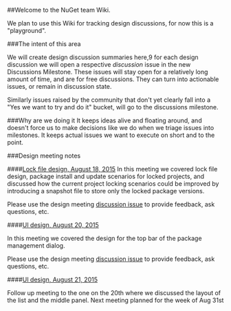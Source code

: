 ##Welcome to the NuGet team Wiki.

We plan to use this Wiki for tracking design discussions, for now this is a "playground".

###The intent of this area

We will create design discussion summaries here,9 for each design discussion we will open a respective *discussion* issue in the new Discussions Milestone. These issues will stay open for a relatively long amount of time, and are for free discussions. They can turn into actionable issues, or remain in discussion state.

Similarly issues raised by the community that don't yet clearly fall into a "Yes we want to try and do it" bucket, will go to the discussions milestone.

###Why are we doing it
It keeps ideas alive and floating around, and doesn't force us to make decisions like we do when we triage issues into milestones. It keeps actual issues we want to execute on short and to the point.

###Design meeting notes

####[Lock file design, August 18, 2015](https://github.com/NuGet/Home/wiki/Lock-file-design-meeting-notes---August-18,-2015)
In this meeting we covered lock file design, package install and update scenarios for locked projects, and discussed how the current project locking scenarios could be improved by introducing a snapshot file to store only the locked package versions.

Please use the design meeting [discussion issue](https://github.com/NuGet/Home/issues/1233) to provide feedback, ask questions, etc.

####[UI design, August 20, 2015](https://github.com/NuGet/Home/wiki/NuGet-UI-design-meeting-notes-August-20-2015)

In this meeting we covered the design for the top bar of the package management dialog.

Please use the design meeting [discussion issue](https://github.com/NuGet/Home/issues/1236) to provide feedback, ask questions, etc.

####[UI design, August 21, 2015](https://github.com/NuGet/Home/wiki/NuGet-UI-design-meeting-notes-August-21,-2015)

Follow up meeting to the one on the 20th where we discussed the layout of the list and the middle panel. Next meeting planned for the week of Aug 31st
